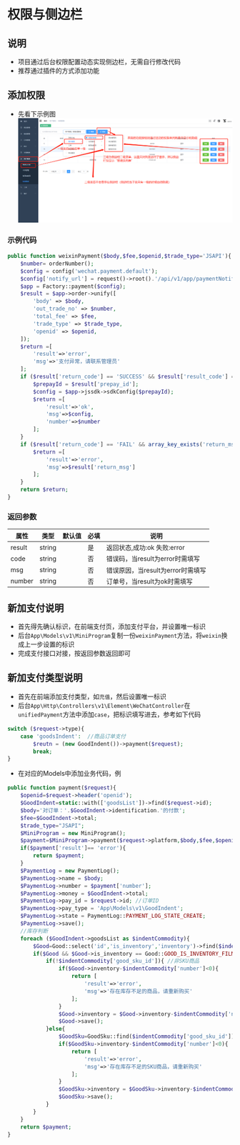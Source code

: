 # 权限与侧边栏
## 说明
- 项目通过后台权限配置动态实现侧边栏，无需自行修改代码
- 推荐通过插件的方式添加功能
## 添加权限
- 先看下示例图
![](/image/jurisdiction_01.png)
### 示例代码
``` php
public function weixinPayment($body,$fee,$openid,$trade_type='JSAPI'){
    $number= orderNumber();
    $config = config('wechat.payment.default');
    $config['notify_url'] = request()->root().'/api/v1/app/paymentNotify';
    $app = Factory::payment($config);
    $result = $app->order->unify([
        'body' => $body,
        'out_trade_no' => $number,
        'total_fee' => $fee,
        'trade_type' => $trade_type,
        'openid' => $openid,
    ]);
    $return =[
        'result'=>'error',
        'msg'=>'支付异常，请联系管理员'
    ];
    if ($result['return_code'] == 'SUCCESS' && $result['result_code'] == 'SUCCESS') {
        $prepayId = $result['prepay_id'];
        $config = $app->jssdk->sdkConfig($prepayId);
        $return =[
            'result'=>'ok',
            'msg'=>$config,
            'number'=>$number
        ];
    }
    if ($result['return_code'] == 'FAIL' && array_key_exists('return_msg', $result)) {
        $return =[
            'result'=>'error',
            'msg'=>$result['return_msg']
        ];
    }
    return $return;
}
```
### 返回参数
|属性|类型|默认值|必填|说明|
| ------------ | ------------ | ------------ | ------------ | ------------ |
|result|string||是|返回状态,成功:ok 失败:error|
|code|string||否|错误码，当result为error时需填写|
|msg|string||否|错误原因，当result为error时需填写|
|number|string||否|订单号，当result为ok时需填写|
## 新加支付说明
- 首先得先确认标识，在前端支付页，添加支付平台，并设置唯一标识
- 后台`App\Models\v1\MiniProgram`复制一份`weixinPayment`方法，将`weixin`换成上一步设置的标识
- 完成支付接口对接，按返回参数返回即可
## 新加支付类型说明
- 首先在前端添加支付类型，如`充值`，然后设置唯一标识
- 后台`App\Http\Controllers\v1\Element\WeChatController`在`unifiedPayment`方法中添加`case`，把标识填写进去，参考如下代码
``` php
switch ($request->type){
    case 'goodsIndent':  //商品订单支付
        $reutn = (new GoodIndent())->payment($request);
        break;
}
```
- 在对应的Models中添加业务代码，例
``` php
public function payment($request){
    $openid=$request->header('openid');
    $GoodIndent=static::with(['goodsList'])->find($request->id);
    $body='对订单：'.$GoodIndent->identification.'的付款';
    $fee=$GoodIndent->total;
    $trade_type="JSAPI";
    $MiniProgram = new MiniProgram();
    $payment=$MiniProgram->payment($request->platform,$body,$fee,$openid,$trade_type);
    if($payment['result']== 'error'){
        return $payment;
    }
    $PaymentLog = new PaymentLog();
    $PaymentLog->name = $body;
    $PaymentLog->number = $payment['number'];
    $PaymentLog->money = $GoodIndent->total;
    $PaymentLog->pay_id = $request->id; //订单ID
    $PaymentLog->pay_type = 'App\Models\v1\GoodIndent';
    $PaymentLog->state = PaymentLog::PAYMENT_LOG_STATE_CREATE;
    $PaymentLog->save();
    //库存判断
    foreach ($GoodIndent->goodsList as $indentCommodity){
        $Good=Good::select('id','is_inventory','inventory')->find($indentCommodity['good_id']);
        if($Good && $Good->is_inventory == Good::GOOD_IS_INVENTORY_FILM){ //付款减库存
            if(!$indentCommodity['good_sku_id']){ //非SKU商品
                if($Good->inventory-$indentCommodity['number']<0){
                    return [
                        'result'=>'error',
                        'msg'=>'存在库存不足的商品，请重新购买'
                    ];
                }
                $Good->inventory = $Good->inventory-$indentCommodity['number'];
                $Good->save();
            }else{
                $GoodSku=GoodSku::find($indentCommodity['good_sku_id']);
                if($GoodSku->inventory-$indentCommodity['number']<0){
                    return [
                        'result'=>'error',
                        'msg'=>'存在库存不足的SKU商品，请重新购买'
                    ];
                }
                $GoodSku->inventory = $GoodSku->inventory-$indentCommodity['number'];
                $GoodSku->save();
            }
        }
    }
    return $payment;
}
```
